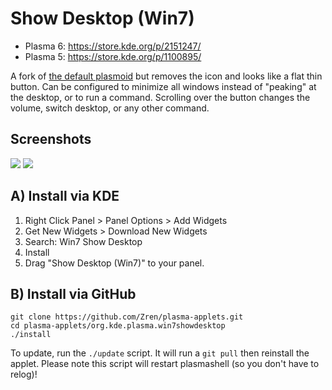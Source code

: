 # Show Desktop (Win7)

* Plasma 6: https://store.kde.org/p/2151247/
* Plasma 5: https://store.kde.org/p/1100895/

A fork of [the default plasmoid](https://github.com/KDE/plasma-desktop/tree/master/applets/showdesktop) but removes the icon and looks like a flat thin button. Can be configured to minimize all windows instead of "peaking" at the desktop, or to run a command. Scrolling over the button changes the volume, switch desktop, or any other command.

## Screenshots

![](https://i.imgur.com/FDuCOiZ.png)
![](https://i.imgur.com/QgdTsJD.png)


## A) Install via KDE

1. Right Click Panel > Panel Options > Add Widgets
2. Get New Widgets > Download New Widgets
3. Search: Win7 Show Desktop
5. Install
6. Drag "Show Desktop (Win7)" to your panel.

## B) Install via GitHub

```
git clone https://github.com/Zren/plasma-applets.git
cd plasma-applets/org.kde.plasma.win7showdesktop
./install
```

To update, run the `./update` script. It will run a `git pull` then reinstall the applet. Please note this script will restart plasmashell (so you don't have to relog)!
